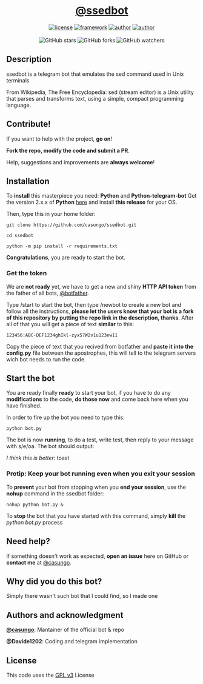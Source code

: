 <h1 align="center">
<a href="https://t.me/ssedbot">@ssedbot</a>
</h1>

<p align="center">
<a href="https://www.gnu.org/licenses/gpl-3.0.en.html"><img alt="license" src="https://img.shields.io/github/license/casungo/ssedbot"/></a>
<a href="https://python-telegram-bot.org/"><img alt="framework" src="https://img.shields.io/badge/framework-python--telegram--bot-informational"/></a>
<a href="https://casungo.it"><img alt="author" src="https://img.shields.io/badge/author-casungo-red"/></a>
<a href="https://python.org"><img alt="author" src="https://img.shields.io/badge/language-python-yellow"/></a>
<br>
<br>
<img alt="GitHub stars" src="https://img.shields.io/github/stars/casungo/ssedbot?style=social">
<img alt="GitHub forks" src="https://img.shields.io/github/forks/casungo/ssedbot?style=social">
<img alt="GitHub watchers" src="https://img.shields.io/github/watchers/casungo/ssedbot?style=social">
</p>

## Description
ssedbot is a telegram bot that emulates the sed command used in Unix terminals

From Wikipedia, The Free Encyclopedia: sed (stream editor) is a Unix utility that parses and transforms text, using a simple, compact programming language.


## Contribute!
If you want to help with the project, **go on**!

**Fork the repo, modify the code and submit a PR**.

Help, suggestions and improvements are **always welcome**!


## Installation
To **install** this masterpiece you need: **Python** and **Python-telegram-bot**
Get the version 2.x.x of **Python** [here](https://www.python.org/downloads/release/python-2715/) and install **this release** for your OS.

Then, type this in your home folder:

```
git clone https://github.com/casungo/ssedbot.git

cd ssedbot

python -m pip install -r requirements.txt
```

**Congratulations**, you are ready to start the bot.


### Get the token
We are **not ready** yet, we have to get a new and shiny **HTTP API token** from the father of all bots, [@botfather](https://t.me/botfather).

Type /start to start the bot, then type /newbot to create a new bot and follow all the instructions, **please let the users know that your bot is a fork of this repository by putting the repo link in the description, thanks**. After all of that you will get a piece of text **similar** to this:

```
123456:ABC-DEF1234ghIkl-zyx57W2v1u123ew11
```

Copy the piece of text that you recived from botfather and **paste it into the config.py** file between the apostrophes, this will tell to the telegram servers wich bot needs to run the code.


## Start the bot
You are ready finally **ready** to start your bot, if you have to do any **modifications** to the code, **do those now** and come back here when you have finished.

In order to fire up the bot you need to type this:

```
python bot.py
```

The bot is now **running**, to do a test, write test, then reply to your message with s/e/oa.
The bot should output:

_I think this is better:_
toast


### Protip: Keep your bot running even when you exit your session
To **prevent** your bot from stopping when you **end your session**, use the **nohup** command in the ssedbot folder:

```
nohup python bot.py &
```

To **stop** the bot that you have started with this command, simply **kill** the _python bot.py_ process


## Need help?
If something doesn't work as expected, **open an issue** here on GitHub or **contact me** at [@casungo](https://t.me/casungo).


## Why did you do this bot?
Simply there wasn't such bot that I could find, so I made one


## Authors and acknowledgment
**[@casungo](https://github.com/casungo)**: Mantainer of the official bot & repo

**@Davide1202**: Coding and telegram implementation


## License
This code uses the [GPL v3](https://www.gnu.org/licenses/gpl-3.0.en.html) License
